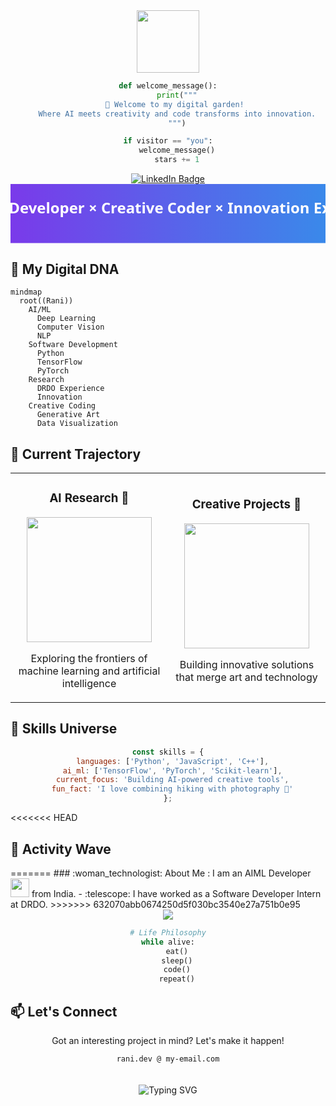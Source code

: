 <div align="center">
  <img src="https://media.giphy.com/media/M9gbBd9nbDrOTu1Mqx/giphy.gif" width="100"/>
  
```python
def welcome_message():
    print("""
    🚀 Welcome to my digital garden! 
    Where AI meets creativity and code transforms into innovation.
    """)

if visitor == "you":
    welcome_message()
    stars += 1
```

  <div id="badges">
    <a href="https://www.linkedin.com/in/rani03/">
      <img src="https://img.shields.io/badge/LinkedIn-blue?style=for-the-badge&logo=linkedin&logoColor=white" alt="LinkedIn Badge"/>
    </a>
  </div>
  <img src="https://komarev.com/ghpvc/?Rani1303&style=flat-square&color=blue" alt=""/>
</div>

<!-- Custom SVG Banner -->
<svg width="100%" height="150" viewBox="0 0 800 150" fill="none" xmlns="http://www.w3.org/2000/svg">
  <style>
    .header {
      font: 600 38px 'Segoe UI', Ubuntu, Sans-Serif;
      animation: fadeInAnimation 1.2s ease-in-out forwards;
    }
  </style>
  <rect width="100%" height="150" fill="url(#grad1)"/>
  <defs>
    <linearGradient id="grad1" x1="0%" y1="0%" x2="100%" y2="0%">
      <stop offset="0%" style="stop-color:#7A3AEA;stop-opacity:1" />
      <stop offset="100%" style="stop-color:#3A89EA;stop-opacity:1" />
    </linearGradient>
  </defs>
  <text x="50%" y="50%" text-anchor="middle" class="header" fill="white">
    AI/ML Developer × Creative Coder × Innovation Explorer
  </text>
</svg>

<h2>🧬 My Digital DNA</h2>

```mermaid
mindmap
  root((Rani))
    AI/ML
      Deep Learning
      Computer Vision
      NLP
    Software Development
      Python
      TensorFlow
      PyTorch
    Research
      DRDO Experience
      Innovation
    Creative Coding
      Generative Art
      Data Visualization
```

<h2>🎯 Current Trajectory</h2>

<table>
  <tr>
    <td width="50%">
      <h3 align="center">AI Research 🔬</h3>
      <p align="center">
        <img src="https://media.giphy.com/media/3oKIPEqDGUULpEU0aQ/giphy.gif" width="200">
      </p>
      <p align="center">Exploring the frontiers of machine learning and artificial intelligence</p>
    </td>
    <td width="50%">
      <h3 align="center">Creative Projects 🎨</h3>
      <p align="center">
        <img src="https://media.giphy.com/media/l0HlNaQ6gWfllcjDO/giphy.gif" width="200">
      </p>
      <p align="center">Building innovative solutions that merge art and technology</p>
    </td>
  </tr>
</table>

<h2>💫 Skills Universe</h2>

<div align="center">

```javascript
const skills = {
  languages: ['Python', 'JavaScript', 'C++'],
  ai_ml: ['TensorFlow', 'PyTorch', 'Scikit-learn'],
  current_focus: 'Building AI-powered creative tools',
  fun_fact: 'I love combining hiking with photography 📸'
};
```

</div>


<<<<<<< HEAD
<h2>🌊 Activity Wave</h2>
=======
### :woman_technologist: About Me :
I am an AIML Developer <img src="https://media.giphy.com/media/WUlplcMpOCEmTGBtBW/giphy.gif" width="30"> from India.
- :telescope: I have worked as a Software Developer Intern at DRDO.
>>>>>>> 632070abb0674250d5f030bc3540e27a751b0e95

<div align="center">
  <img src="https://raw.githubusercontent.com/Rani1303/Rani1303/output/github-contribution-grid-snake-dark.svg" />
</div>

<div align="center">
  
```python
# Life Philosophy
while alive:
    eat()
    sleep()
    code()
    repeat()
```

</div>

<h2>📫 Let's Connect</h2>

<div align="center">
  <p>Got an interesting project in mind? Let's make it happen!</p>
  <code>rani.dev @ my-email.com</code>
</div>

<!-- Hidden Easter Egg - Try highlighting the text below! -->
<div align="center" style="color: #0000">
  🎉 You found the easter egg! You're the kind of person who looks at the source - we should definitely connect! 
</div>

<!-- Custom Footer -->
<div align="center">
  <img src="https://readme-typing-svg.herokuapp.com?font=Fira+Code&pause=1000&color=7A3AEA&center=true&vCenter=true&width=435&lines=Building+the+future+with+AI;One+commit+at+a+time" alt="Typing SVG" />
</div>